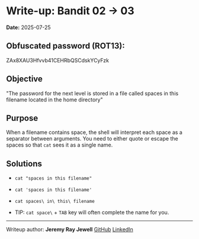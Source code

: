 # Write-up: Bandit 02 → 03  
**Date:** 2025-07-25  

## Obfuscated password (ROT13): 

ZAx8XAU3Hfvvb41CEHRbQSCdskYCyFzk

## Objective

"The password for the next level is stored in a file called spaces in this filename located in the home directory"

## Purpose

When a filename contains space, the shell will interpret each space as a separator between arguments. You need to either quote or escape the spaces so that `cat` sees it as a single name.

## Solutions

- `cat "spaces in this filename"`

- `cat 'spaces in this filename'`

- `cat spaces\ in\ this\ filename`

- TIP: `cat space\` + `TAB` key will often complete the name for you.

___

Writeup author: **Jeremy Ray Jewell**
[GitHub](https://github.com/jeremyrayjewell)
[LinkedIn](https://www.linkedin.com/in/jeremyrayjewell)
